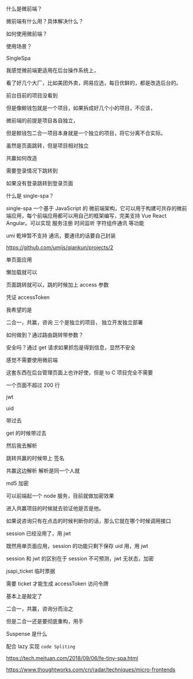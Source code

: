 什么是微前端？

微前端有什么用？具体解决什么？

如何使用微前端？

使用场景？

SingleSpa

我感觉微前端更适用在后台操作系统上，

看了好几个大厂，比如美团外卖，网易应选，每日优鲜的，都是改造后台的。

前台目前的项目没看到

但是像鲸钱包就是一个项目，如果拆成好几个小的项目，不应该，

微前端的前提是项目各自独立，

但是鲸钱包二合一项目本身就是一个独立的项目，将它分离不合实际。

虽然是页面跳转，但是项目相对独立

共赢如何改造

需要登录情况下跳转到

如果没有登录跳转到登录页面

什么是 single-spa？

single-spa 一个基于 JavaScript 的 微前端架构，它可以用于构建可共存的微前端应用，每个前端应用都可以用自己的框架编写，完美支持 Vue React Angular。可以实现 服务注册 时间监听 字符组件通讯 等功能

umi 乾坤暂不支持 通讯，要通讯的话要自己封装

https://github.com/umijs/qiankun/projects/2

单页面应用

懒加载就可以

页面跳转就可以，跳的时候加上 access 参数

凭证 accessToken

我希望的是

二合一，共赢，咨询 三个是独立的项目， 独立开发独立部署

如何做到？通过路由跳转带参数？

安全吗？通过 get 请求如果抓包是得到信息，显然不安全

感觉不需要使用微前端

这套东西在后台管理页面上也许好使，但是 to C 项目完全不需要

一个页面不超过 200 行

jwt

uid

带过去

get 的时候带过去

然后我去解析

跳转共赢的时候带上 签名

共赢这边解析 解析是同一个人就

md5 加密

可以前端起一个 node 服务，目前就做加密效果

进入共赢项目的时候就去验证他是否是他。

如果说咨询只有在点击的时候判断你的话，那么它就在哪个时候调用接口

session 已经没用了，用 jwt

既然用单页面应用，session 的功能只剩下保存 uid 用，用 jwt

session 和 jwt 的区别在于 session 不可预测，jwt 无状态，加密

jsapi_ticket 临时票据

需要 ticket 才能生成 accessToken 访问令牌

基本上是敲定了

二合一，共赢，咨询分而治之

但是二合一还是要彻底重构，用手

Suspense 是什么

配合 lazy 实现 `code Spliting`

https://tech.meituan.com/2018/09/06/fe-tiny-spa.html

https://www.thoughtworks.com/cn/radar/techniques/micro-frontends
